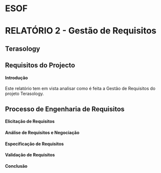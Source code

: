 # ESOF
# RELATÓRIO 2 - Gestão de Requisitos
## Terasology

## Requisitos do Projecto

#### Introdução
Este relatório tem em vista analisar como é feita a Gestão de Requisitos do projeto Terasology.



## Processo de Engenharia de Requisitos

#### Elicitação de Requisitos

#### Análise de Requisitos e Negociação

#### Especificação de Requisitos

#### Validação de Requisitos

#### Conclusão
